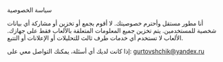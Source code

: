 سياسة الخصوصية

أنا مطور مستقل وأحترم خصوصيتك.
لا أقوم بجمع أو تخزين أو مشاركة أي بيانات شخصية للمستخدمين.
يتم تخزين جميع المعلومات المتعلقة بالألعاب فقط على جهازك.
الألعاب لا تستخدم أي خدمات طرف ثالث للتحليلات أو الإعلانات أو التتبع.

إذا كانت لديك أي أسئلة، يمكنك التواصل معي على: gurtovshchik@yandex.ru
